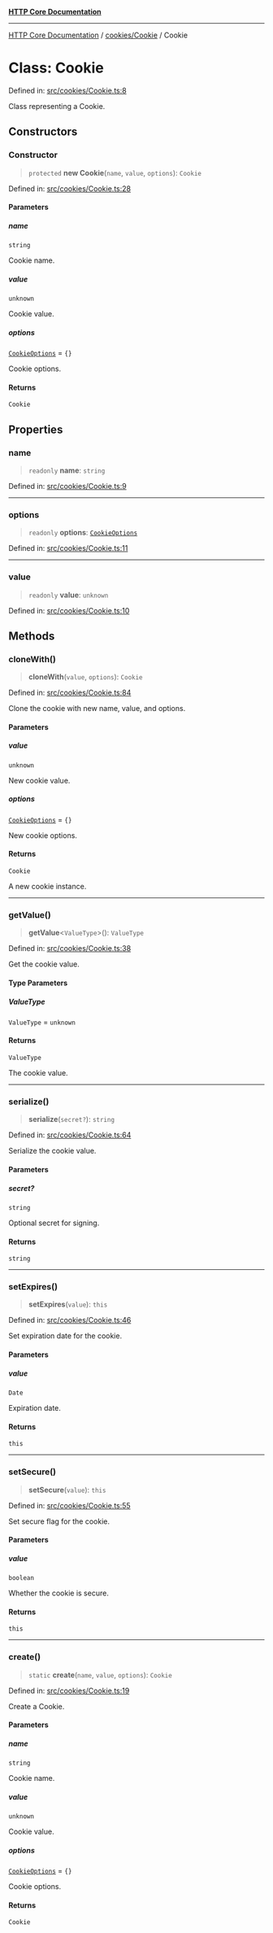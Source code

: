 [**HTTP Core Documentation**](../../../README.md)

***

[HTTP Core Documentation](../../../README.md) / [cookies/Cookie](../README.md) / Cookie

# Class: Cookie

Defined in: [src/cookies/Cookie.ts:8](https://github.com/stonemjs/http-core/blob/f8360abdd8e841f59cefcfadd322bcf66d52c95b/src/cookies/Cookie.ts#L8)

Class representing a Cookie.

## Constructors

### Constructor

> `protected` **new Cookie**(`name`, `value`, `options`): `Cookie`

Defined in: [src/cookies/Cookie.ts:28](https://github.com/stonemjs/http-core/blob/f8360abdd8e841f59cefcfadd322bcf66d52c95b/src/cookies/Cookie.ts#L28)

#### Parameters

##### name

`string`

Cookie name.

##### value

`unknown`

Cookie value.

##### options

[`CookieOptions`](../../../declarations/interfaces/CookieOptions.md) = `{}`

Cookie options.

#### Returns

`Cookie`

## Properties

### name

> `readonly` **name**: `string`

Defined in: [src/cookies/Cookie.ts:9](https://github.com/stonemjs/http-core/blob/f8360abdd8e841f59cefcfadd322bcf66d52c95b/src/cookies/Cookie.ts#L9)

***

### options

> `readonly` **options**: [`CookieOptions`](../../../declarations/interfaces/CookieOptions.md)

Defined in: [src/cookies/Cookie.ts:11](https://github.com/stonemjs/http-core/blob/f8360abdd8e841f59cefcfadd322bcf66d52c95b/src/cookies/Cookie.ts#L11)

***

### value

> `readonly` **value**: `unknown`

Defined in: [src/cookies/Cookie.ts:10](https://github.com/stonemjs/http-core/blob/f8360abdd8e841f59cefcfadd322bcf66d52c95b/src/cookies/Cookie.ts#L10)

## Methods

### cloneWith()

> **cloneWith**(`value`, `options`): `Cookie`

Defined in: [src/cookies/Cookie.ts:84](https://github.com/stonemjs/http-core/blob/f8360abdd8e841f59cefcfadd322bcf66d52c95b/src/cookies/Cookie.ts#L84)

Clone the cookie with new name, value, and options.

#### Parameters

##### value

`unknown`

New cookie value.

##### options

[`CookieOptions`](../../../declarations/interfaces/CookieOptions.md) = `{}`

New cookie options.

#### Returns

`Cookie`

A new cookie instance.

***

### getValue()

> **getValue**\<`ValueType`\>(): `ValueType`

Defined in: [src/cookies/Cookie.ts:38](https://github.com/stonemjs/http-core/blob/f8360abdd8e841f59cefcfadd322bcf66d52c95b/src/cookies/Cookie.ts#L38)

Get the cookie value.

#### Type Parameters

##### ValueType

`ValueType` = `unknown`

#### Returns

`ValueType`

The cookie value.

***

### serialize()

> **serialize**(`secret?`): `string`

Defined in: [src/cookies/Cookie.ts:64](https://github.com/stonemjs/http-core/blob/f8360abdd8e841f59cefcfadd322bcf66d52c95b/src/cookies/Cookie.ts#L64)

Serialize the cookie value.

#### Parameters

##### secret?

`string`

Optional secret for signing.

#### Returns

`string`

***

### setExpires()

> **setExpires**(`value`): `this`

Defined in: [src/cookies/Cookie.ts:46](https://github.com/stonemjs/http-core/blob/f8360abdd8e841f59cefcfadd322bcf66d52c95b/src/cookies/Cookie.ts#L46)

Set expiration date for the cookie.

#### Parameters

##### value

`Date`

Expiration date.

#### Returns

`this`

***

### setSecure()

> **setSecure**(`value`): `this`

Defined in: [src/cookies/Cookie.ts:55](https://github.com/stonemjs/http-core/blob/f8360abdd8e841f59cefcfadd322bcf66d52c95b/src/cookies/Cookie.ts#L55)

Set secure flag for the cookie.

#### Parameters

##### value

`boolean`

Whether the cookie is secure.

#### Returns

`this`

***

### create()

> `static` **create**(`name`, `value`, `options`): `Cookie`

Defined in: [src/cookies/Cookie.ts:19](https://github.com/stonemjs/http-core/blob/f8360abdd8e841f59cefcfadd322bcf66d52c95b/src/cookies/Cookie.ts#L19)

Create a Cookie.

#### Parameters

##### name

`string`

Cookie name.

##### value

`unknown`

Cookie value.

##### options

[`CookieOptions`](../../../declarations/interfaces/CookieOptions.md) = `{}`

Cookie options.

#### Returns

`Cookie`
